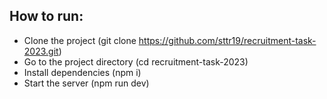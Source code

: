 ## How to run:
- Clone the project (git clone https://github.com/sttr19/recruitment-task-2023.git)
- Go to the project directory (cd recruitment-task-2023)
- Install dependencies (npm i)
- Start the server (npm run dev)
